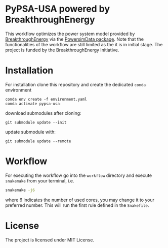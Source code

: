 # PyPSA-USA powered by BreakthroughEnergy

This workflow optimizes the power system model provided by [BreakthroughEnergy](https://www.breakthroughenergy.org/) via the [PowersimData package](https://github.com/Breakthrough-Energy/PowerSimData). Note that the functionalities of the workflow are still limited as the it is in initial stage. The project is funded by the BreakthroughEnergy Initiative.

# Installation

For installation clone this repository and create the dedicated `conda` environment

```
conda env create -f environment.yaml
conda activate pypsa-usa
```

download submodules after cloning:

```
git submodule update --init
```

update submodule with:

```
git submodule update --remote

```

# Workflow

For executing the workflow go into the `workflow` directory and execute `snakemake` from your terminal, i.e.

```bash
snakemake -j6
```

where 6 indicates the number of used cores, you may change it to your preferred number. This will run the first rule defined in the `Snakefile`.

<!-- # Scope -->

# License

The project is licensed under MIT License.
